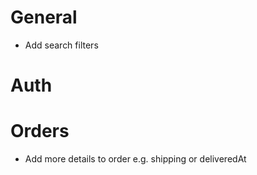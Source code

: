 # General
<!-- - Add functionality to view product images in fullscreen -->
<!-- - Add caching for shopping cart products -->
<!-- - Add stacking for shopping cart products -->
<!-- - Add loading & not found page -->
<!-- - Add dark theme -->
<!-- - Add feedbacks -->
- Add search filters

# Auth
<!-- - Email Verification -->
<!-- - Add 2FA -->
<!-- - Add reset password functionality -->
<!-- - Add user settings -->
<!-- - Add google oauth -->

# Orders
- Add more details to order e.g. shipping or deliveredAt